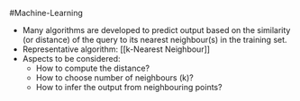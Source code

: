 #Machine-Learning 

- Many algorithms are developed to predict output based on the similarity (or distance) of the query to its nearest neighbour(s) in the training set.  
- Representative algorithm: [[k-Nearest Neighbour]]  
- Aspects to be considered:  
	- How to compute the distance?  
	- How to choose number of neighbours (k)?  
	- How to infer the output from neighbouring points?